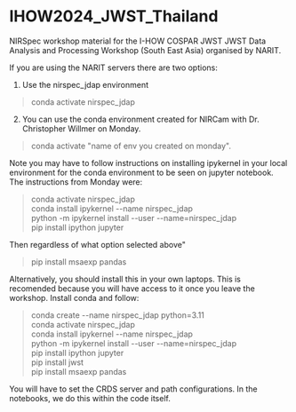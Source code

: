 # IHOW2024_JWST_Thailand
NIRSpec workshop material for the I-HOW COSPAR JWST JWST Data Analysis and Processing Workshop (South East Asia) organised by NARIT.


If you are using the NARIT servers there are two options:

1. Use the nirspec_jdap environment
> conda activate nirspec_jdap

2. You can use the conda environment created for NIRCam with Dr. Christopher Willmer on Monday.
> conda activate "name of env you created on monday".

Note you may have to follow instructions on installing ipykernel in your local environment for the conda environment to be seen on jupyter notebook. The instructions from Monday were: 

> conda activate nirspec_jdap\
> conda install ipykernel --name nirspec_jdap\
> python -m ipykernel install --user --name=nirspec_jdap\
> pip install ipython jupyter

Then regardless of what option selected above"
> pip install msaexp pandas

Alternatively, you should install this in your own laptops. This is recomended because you will have access to it once you leave the workshop. Install conda and follow:

> conda create --name nirspec_jdap python=3.11\
> conda activate nirspec_jdap\
> conda install ipykernel --name nirspec_jdap\
> python -m ipykernel install --user --name=nirspec_jdap\
> pip install ipython jupyter\
> pip install jwst\
> pip install msaexp pandas

You will have to set the CRDS server and path configurations. In the notebooks, we do this within the code itself. 

